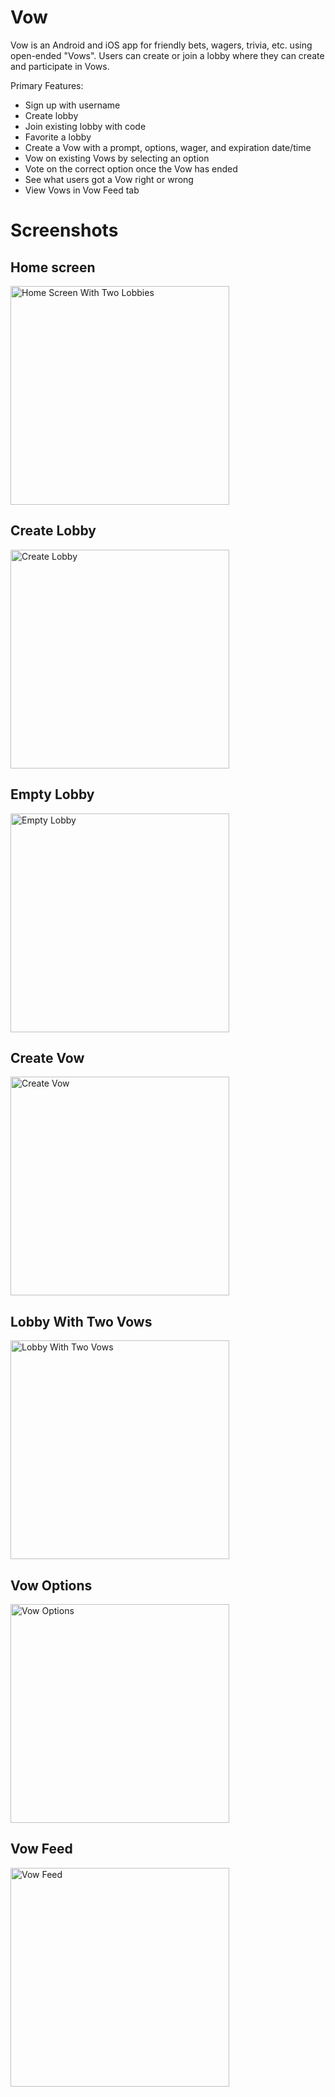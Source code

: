 # Vow

Vow is an Android and iOS app for friendly bets, wagers, trivia, etc. using open-ended "Vows". Users can create or join a lobby where they can create and participate in Vows. 

Primary Features:
  - Sign up with username
  - Create lobby
  - Join existing lobby with code
  - Favorite a lobby
  - Create a Vow with a prompt, options, wager, and expiration date/time
  - Vow on existing Vows by selecting an option
  - Vote on the correct option once the Vow has ended
  - See what users got a Vow right or wrong
  - View Vows in Vow Feed tab

# Screenshots

## Home screen

<p align="left">
  <img src="./images/two-lobbies.PNG" alt="Home Screen With Two Lobbies" width="350px">
</p>

## Create Lobby

<p align="left">
  <img src="./images/start-lobby.PNG" alt="Create Lobby" width="350px">
</p>


## Empty Lobby

<p align="left">
  <img src="./images/empty-lobby.PNG" alt="Empty Lobby" width="350px">
</p>

## Create Vow

<p align="left">
  <img src="./images/create-vow.PNG" alt="Create Vow" width="350px">
</p>

## Lobby With Two Vows

<p align="left">
  <img src="./images/two-vows.PNG" alt="Lobby With Two Vows" width="350px">
</p>

## Vow Options

<p align="left">
  <img src="./images/bet-options.PNG" alt="Vow Options" width="350px">
</p>

## Vow Feed

<p align="left">
  <img src="./images/bet-feed.PNG" alt="Vow Feed" width="350px">
</p>
